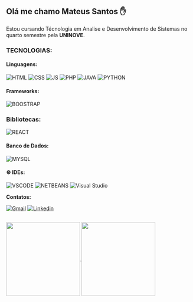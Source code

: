 ## Olá me chamo Mateus Santos ✋

Estou cursando Técnologia em Analise e Desenvolvimento de Sistemas no quarto semestre pela __UNINOVE__.


### __TECNOLOGIAS:__

#### Linguagens:

![HTML](https://img.shields.io/badge/HTML5-E34F26?style=for-the-badge&logo=html5&logoColor=white
)
![CSS](https://img.shields.io/badge/CSS3-1572B6?style=for-the-badge&logo=css3&logoColor=white)
![JS](https://img.shields.io/badge/JavaScript-323330?style=for-the-badge&logo=javascript&logoColor=F7DF1E)
![PHP](	https://img.shields.io/badge/PHP-777BB4?style=for-the-badge&logo=php&logoColor=white)
![JAVA](https://img.shields.io/badge/Java-ED8B00?style=for-the-badge&logo=openjdk&logoColor=white)
![PYTHON](https://img.shields.io/badge/Python-14354C?style=for-the-badge&logo=python&logoColor=white)

#### Frameworks:
![BOOSTRAP](https://img.shields.io/badge/Bootstrap-563D7C?style=for-the-badge&logo=bootstrap&logoColor=white)

### Bibliotecas:
![REACT](https://img.shields.io/badge/React-20232A?style=for-the-badge&logo=react&logoColor=61DAFB)


#### Banco de Dados:

![MYSQL](https://img.shields.io/badge/MySQL-00000F?style=for-the-badge&logo=mysql&logoColor=white)



#### ⚙️ __IDEs:__ 


![VSCODE](https://img.shields.io/badge/Visual_Studio_Code-0078D4?style=for-the-badge&logo=visual%20studio%20code&logoColor=white)
![NETBEANS](https://img.shields.io/badge/NetBeansIDE-1B6AC6.svg?style=for-the-badge&logo=apache-netbeans-ide&logoColor=white)
![Visual Studio](https://img.shields.io/badge/Visual%20Studio-5C2D91.svg?style=for-the-badge&logo=visual-studio&logoColor=white)



__Contatos:__

[![Gmail](https://img.shields.io/badge/Gmail-D14836?style=for-the-badge&logo=gmail&logoColor=white
)](mailto:mateussantos212@gmail.com)
[![Linkedin](https://img.shields.io/badge/LinkedIn-0077B5?style=for-the-badge&logo=linkedin&logoColor=white
)](https://linkedin.com/in/mateus-santos-73a115187/)
##


<a href="https://github.com/anuraghazra/github-readme-stats">
  <img height=200 align="center" src="https://github-readme-stats.vercel.app/api?username=matag-e" />
</a>
<a href="https://github.com/anuraghazra/convoychat">
  <img height=200 align="center" src="https://github-readme-stats.vercel.app/api/top-langs?username=matag-e&layout=compact&langs_count=8&card_width=320" />
</a>
